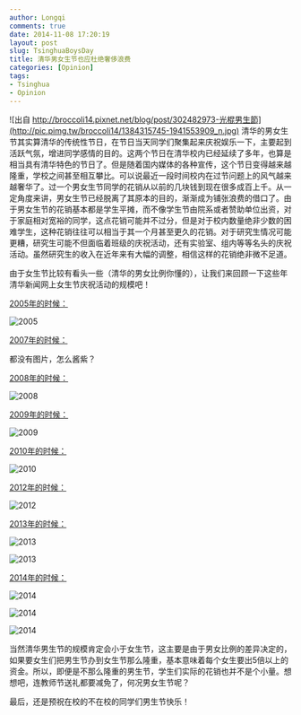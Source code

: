 ```yaml
---
author: Longqi
comments: true
date: 2014-11-08 17:20:19
layout: post
slug: TsinghuaBoysDay
title: 清华男女生节也应杜绝奢侈浪费
categories: [Opinion]
tags:
- Tsinghua
- Opinion
---
```

![出自 http://broccoli14.pixnet.net/blog/post/302482973-光棍男生節](http://pic.pimg.tw/broccoli14/1384315745-1941553909_n.jpg)
清华的男女生节其实算清华的传统性节日，在节日当天同学们聚集起来庆祝娱乐一下，主要起到活跃气氛，增进同学感情的目的。这两个节日在清华校内已经延续了多年，也算是相当具有清华特色的节日了。但是随着国内媒体的各种宣传，这个节日变得越来越隆重，学校之间甚至相互攀比。可以说最近一段时间校内在过节问题上的风气越来越奢华了。过一个男女生节同学的花销从以前的几块钱到现在很多成百上千。从一定角度来讲，男女生节已经脱离了其原本的目的，渐渐成为铺张浪费的借口了。由于男女生节的花销基本都是学生平摊，而不像学生节由院系或者赞助单位出资，对于家庭相对宽裕的同学，这点花销可能并不过分，但是对于校内数量绝非少数的困难学生，这种花销往往可以相当于其一个月甚至更久的花销。对于研究生情况可能更糟，研究生可能不但面临着班级的庆祝活动，还有实验室、组内等等名头的庆祝活动。虽然研究生的收入在近年来有大幅的调整，相信这样的花销绝非微不足道。

由于女生节比较有看头一些（清华的男女比例你懂的），让我们来回顾一下这些年清华新闻网上女生节庆祝活动的规模吧！

[2005年的时候：](http://news.tsinghua.edu.cn/publish/news/4212/2011/20110225225614359707742/20110225225614359707742_.html)

![2005](http://news.tsinghua.edu.cn/publish/news/images/upload/pic/2005/03/09/1110297103093_0.jpg)

[2007年的时候：](http://news.tsinghua.edu.cn/publish/news/4212/2011/20110225225606703673113/20110225225606703673113_.html)

都没有图片，怎么酱紫？

[2008年的时候：](http://news.tsinghua.edu.cn/publish/news/4212/2011/20110225225602312953706/20110225225602312953706_.html)

![2008](http://news.tsinghua.edu.cn/publish/news/images/upload/pic/2008/03/07/%E4%B9%A6%E5%86%99%E5%B8%A6%E7%9D%80%E6%B5%93%E6%B5%93%E7%A5%9D%E7%A6%8F%E7%9A%84%E5%8D%A1%E7%89%87.jpg)

[2009年的时候：](http://www.tsinghua.edu.cn/publish/news/4212/2011/20110225225559421466283/20110225225559421466283_.html)

![2009](http://news.tsinghua.edu.cn/publish/news/images/upload/pic/2009/03/11/%E6%9C%BA%E6%A2%B0%E7%B3%BB-%E6%B0%B4%E6%9E%9C%E6%8B%BC%E7%9B%980.jpg)

[2010年的时候：](http://www.tsinghua.edu.cn/publish/news/4212/2011/20110225225557937686530/20110225225557937686530_.html)

![2010](http://news.tsinghua.edu.cn/publish/news/images/upload/pic/2010/03/15/%E5%8F%91%E9%80%81%E4%BA%86%E7%A4%BC%E7%89%A9%E5%89%AF%E6%9C%AC.jpg)

[2012年的时候：](http://www.tsinghua.edu.cn/publish/news/4205/2012/20120308112913073305791/20120308112913073305791_.html)

![2012](http://www.tsinghua.edu.cn/publish/news/4205/20120308112913073305791/nvsheng1.jpg)

[2013年的时候：](http://news.tsinghua.edu.cn/publish/news/4205/2013/20130308115211441893663/20130308115211441893663_.html)

![2013](http://www.tsinghua.edu.cn/publish/news/4222/20130308115211441893663/11.jpg)

![2013](http://news.tsinghua.edu.cn/publish/news/4222/20130308115211441893663/1.jpg)


[2014年的时候：](http://news.tsinghua.edu.cn/publish/news/4222/2014/20140311144420114268548/20140311144420114268548_.html)

![2014](http://news.tsinghua.edu.cn/publish/news/4222/20140311144420114268548/2.jpg)

![2014](http://news.tsinghua.edu.cn/publish/news/4222/20140311144420114268548/7.jpg)

![2014](http://news.tsinghua.edu.cn/publish/news/4222/20140311144420114268548/23.jpg)


当然清华男生节的规模肯定会小于女生节，这主要是由于男女比例的差异决定的，如果要女生们把男生节办到女生节那么隆重，基本意味着每个女生要出5倍以上的资金。所以，即便是不那么隆重的男生节，学生们实际的花销也并不是个小量。想想吧，连教师节送礼都要减免了，何况男女生节呢？

最后，还是预祝在校的不在校的同学们男生节快乐！

